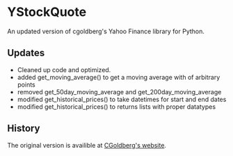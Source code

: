 YStockQuote
===========

An updated version of cgoldberg's Yahoo Finance library for Python. 

Updates
-------

* Cleaned up code and optimized. 
* added get_moving_average() to get a moving average with of arbitrary points
* removed get_50day_moving_average and get_200day_moving_average
* modified get_historical_prices() to take datetimes for start and end dates
* modified get_historical_prices() to returns lists with proper datatypes

History
-------
The original version is availible at [CGoldberg's website](http://goldb.org/ystockquote.html).
